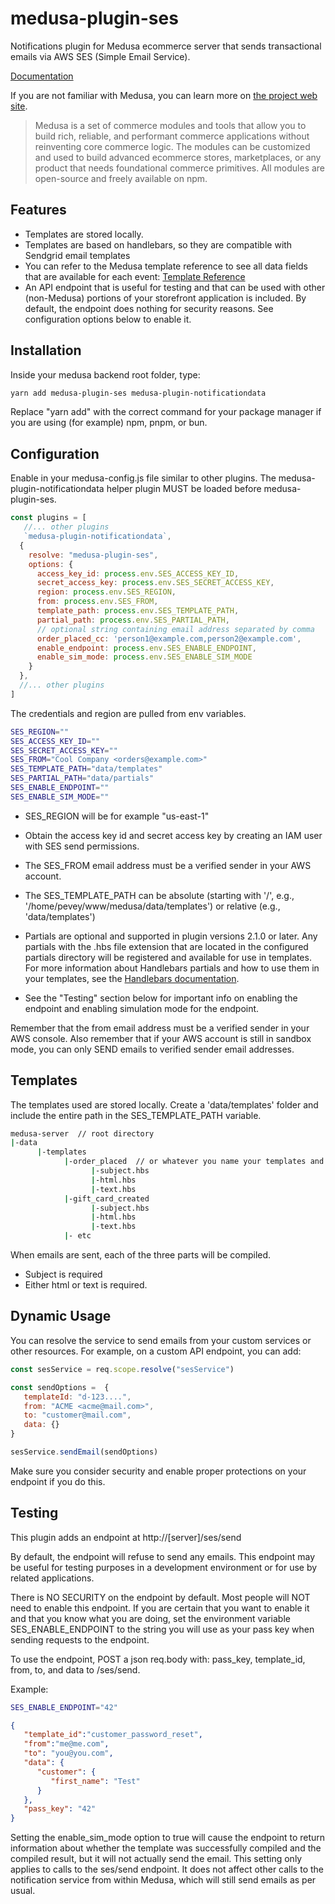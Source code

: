 # medusa-plugin-ses

Notifications plugin for Medusa ecommerce server that sends transactional emails via AWS SES (Simple Email Service).

[Documentation](https://pevey.com/medusa-plugin-ses)

If you are not familiar with Medusa, you can learn more on [the project web site](https://www.medusajs.com/).

> Medusa is a set of commerce modules and tools that allow you to build rich, reliable, and performant commerce applications without reinventing core commerce logic. The modules can be customized and used to build advanced ecommerce stores, marketplaces, or any product that needs foundational commerce primitives. All modules are open-source and freely available on npm.

## Features

- Templates are stored locally.  
- Templates are based on handlebars, so they are compatible with Sendgrid email templates
- You can refer to the Medusa template reference to see all data fields that are available for each event: [Template Reference](https://docs.medusajs.com/plugins/notifications/sendgrid#template-reference)
- An API endpoint that is useful for testing and that can be used with other (non-Medusa) portions of your storefront application is included.  By default, the endpoint does nothing for security reasons.  See configuration options below to enable it.

## Installation

Inside your medusa backend root folder, type:

```bash
yarn add medusa-plugin-ses medusa-plugin-notificationdata
```

Replace "yarn add" with the correct command for your package manager if you are using (for example) npm, pnpm, or bun.

## Configuration

Enable in your medusa-config.js file similar to other plugins.  The medusa-plugin-notificationdata helper plugin MUST be loaded before medusa-plugin-ses.

```js
const plugins = [
   //... other plugins
   `medusa-plugin-notificationdata`,
  {
    resolve: "medusa-plugin-ses",
    options: {
      access_key_id: process.env.SES_ACCESS_KEY_ID,
      secret_access_key: process.env.SES_SECRET_ACCESS_KEY,
      region: process.env.SES_REGION,
      from: process.env.SES_FROM,
      template_path: process.env.SES_TEMPLATE_PATH,
      partial_path: process.env.SES_PARTIAL_PATH,
      // optional string containing email address separated by comma
      order_placed_cc: 'person1@example.com,person2@example.com', 
      enable_endpoint: process.env.SES_ENABLE_ENDPOINT,
      enable_sim_mode: process.env.SES_ENABLE_SIM_MODE
    }
  },
  //... other plugins
]
```

The credentials and region are pulled from env variables.

```bash
SES_REGION=""
SES_ACCESS_KEY_ID=""
SES_SECRET_ACCESS_KEY=""
SES_FROM="Cool Company <orders@example.com>"
SES_TEMPLATE_PATH="data/templates"
SES_PARTIAL_PATH="data/partials"
SES_ENABLE_ENDPOINT=""
SES_ENABLE_SIM_MODE=""
```

- SES_REGION will be for example "us-east-1"

- Obtain the access key id and secret access key by creating an IAM user with SES send permissions.

- The SES_FROM email address must be a verified sender in your AWS account.

- The SES_TEMPLATE_PATH can be absolute (starting with '/', e.g., '/home/pevey/www/medusa/data/templates') or relative (e.g., 'data/templates')

- Partials are optional and supported in plugin versions 2.1.0 or later.  Any partials with the .hbs file extension that are located in the configured partials directory will be registered and available for use in templates.  For more information about Handlebars partials and how to use them in your templates, see the [Handlebars documentation](https://handlebarsjs.com/guide/partials.html). 

- See the "Testing" section below for important info on enabling the endpoint and enabling simulation mode for the endpoint.

Remember that the from email address must be a verified sender in your AWS console.
Also remember that if your AWS account is still in sandbox mode, you can only SEND emails to verified sender email addresses.

## Templates

The templates used are stored locally.  Create a 'data/templates' folder and include the entire path in the SES_TEMPLATE_PATH variable.

```bash
medusa-server  // root directory
|-data
      |-templates
            |-order_placed  // or whatever you name your templates and specify in the config file
                  |-subject.hbs
                  |-html.hbs
                  |-text.hbs
            |-gift_card_created
                  |-subject.hbs
                  |-html.hbs
                  |-text.hbs
            |- etc   
```

When emails are sent, each of the three parts will be compiled.

- Subject is required
- Either html or text is required.

## Dynamic Usage

You can resolve the service to send emails from your custom services or other resources. For example, on a custom API endpoint, you can add:

```js
const sesService = req.scope.resolve("sesService")

const sendOptions =  {
   templateId: "d-123....",
   from: "ACME <acme@mail.com>",
   to: "customer@mail.com",
   data: {}
}

sesService.sendEmail(sendOptions)
```

Make sure you consider security and enable proper protections on your endpoint if you do this.

## Testing

This plugin adds an endpoint at http://[server]/ses/send

By default, the endpoint will refuse to send any emails.
This endpoint may be useful for testing purposes in a development environment or for use by related applications.

There is NO SECURITY on the endpoint by default. Most people will NOT need to enable this endpoint.
If you are certain that you want to enable it and that you know what you are doing,
set the environment variable SES_ENABLE_ENDPOINT to the string you will use as your pass key when sending requests to the endpoint.

To use the endpoint, POST a json req.body with: pass_key, template_id, from, to, and data to /ses/send.

Example:

```bash
SES_ENABLE_ENDPOINT="42"
```

```json
{
   "template_id":"customer_password_reset",
   "from":"me@me.com",
   "to": "you@you.com",
   "data": {
      "customer": {
         "first_name": "Test"
      }
   },
   "pass_key": "42"
}
```

Setting the enable_sim_mode option to true will cause the endpoint to return information about whether the template was successfully compiled and the compiled result, but it will not actually send the email.  This setting only applies to calls to the ses/send endpoint.  It does not affect other calls to the notification service from within Medusa, which will still send emails as per usual.
